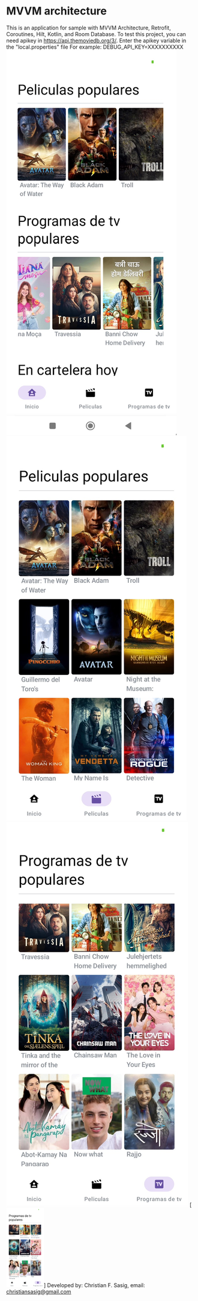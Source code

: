 # MVVM architecture

This is an application for sample with MVVM Architecture, Retrofit, Coroutines, Hilt, Kotlin, and Room Database.
To test this project, you can need apikey in https://api.themoviedb.org/3/.
Enter the apikey variable in the "local.properties" file
For example: DEBUG_API_KEY=XXXXXXXXXX
![ScreenShot](/screenshots/screenshot_1.jpg)
![ScreenShot](/screenshots/screenshot_2.jpg)
![ScreenShot](/screenshots/screenshot_3.jpg)
[<img src="/screenshots/screenshot_3.jpg" width="100" />]
Developed by: Christian F. Sasig, email: christiansasig@gmail.com